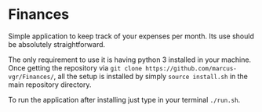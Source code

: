 # Finances

Simple application to keep track of your expenses per month. Its use should be absolutely straightforward.

The only requirement to use it is having python 3 installed in your machine. Once getting the repository via ```git clone https://github.com/marcus-vgr/Finances/```, all the setup is installed by simply ```source install.sh``` in the main repository directory. 

To run the application after installing just type in your terminal ```./run.sh```.
